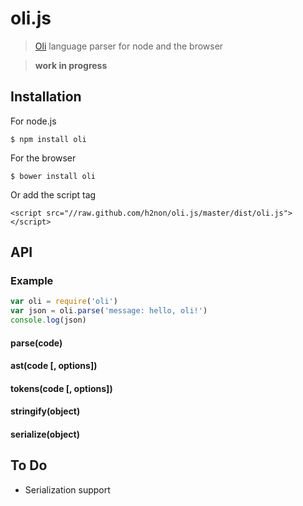 # oli.js

> [Oli][1] language parser for node and the browser

> **work in progress**

## Installation

For node.js
```
$ npm install oli
```

For the browser
```
$ bower install oli
```
Or add the script tag
```
<script src="//raw.github.com/h2non/oli.js/master/dist/oli.js"></script>
```

## API

### Example

```js
var oli = require('oli')
var json = oli.parse('message: hello, oli!')
console.log(json)
```

#### parse(code)

#### ast(code [, options])

#### tokens(code [, options])

#### stringify(object)

#### serialize(object)

## To Do

- Serialization support

[1]: https://github.com/h2non/oli
